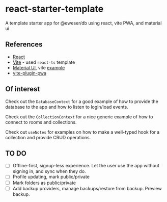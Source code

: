 # react-starter-template

A template starter app for @eweser/db using react, vite PWA, and material ui

## References

- [React](https://reactjs.org/)
- [Vite](https://vitejs.dev/) - used `react-ts` template
- [Material UI](https://mui.com/material-ui/getting-started/overview/), vite [example](https://github.com/mui/material-ui/tree/master/examples/material-vite)
- [vite-plugin-pwa](https://vite-pwa-org.netlify.app/examples/react.html)

## Of interest

Check out the `DatabaseContext` for a good example of how to provide the database to the app and how to listen to login/load events.

Check out the `CollectionContext` for a nice generic example of how to connect to rooms and collections.

Check out `useNotes` for examples on how to make a well-typed hook for a collection and provide CRUD operations.

## TO DO

- [ ] Offline-first, signup-less experience. Let the user use the app without signing in, and sync when they do.
- [ ] Profile updating, mark public/private
- [ ] Mark folders as public/private
- [ ] Add backup providers, manage backups/restore from backup. Preview backup.
